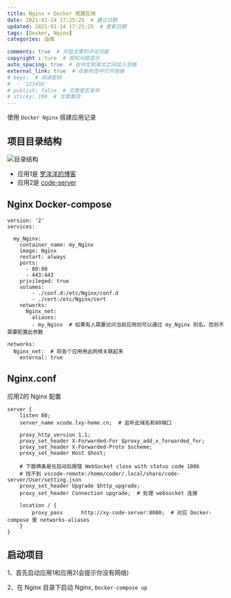 ```yaml
---
title: Nginx + Docker 搭建应用
date: 2021-01-14 17:25:25  # 建立日期
updated: 2021-01-14 17:25:25  # 更新日期
tags: [Docker, Nginx]
categories: 运维

comments: true  # 开启文章的评论功能
copyright : ture  # 授权问题显示
auto_spacing: true  # 在中文和英文之间加入空格
external_link: true  # 在新标签中打开链接
# keys:  # 阅读密码
#  - '123456'
# publish: false  # 文章是否发布
# sticky: 100  # 文章置顶
---
```


使用 `Docker Nginx` 搭建应用记录
<!-- more -->

## 项目目录结构

![目录结构](/img/Docker_Nginx.png)
- 应用1是 [罗洋洋的博客](../vuepress/vuepress.md)
- 应用2是 [code-server](./code_server.md)

## Nginx Docker-compose

```Nginx
version: '2'
services:

  my_Nginx:
    container_name: my_Nginx
    image: Nginx
    restart: always
    ports:
      - 80:80
      - 443:443
    privileged: true
    volumes:
        - ./conf.d:/etc/Nginx/conf.d
        - ./cert:/etc/Nginx/cert
    networks:
      Nginx_net:
        aliases:
        - my_Nginx  # 如果有人需要访问当前应用则可以通过 my_Nginx 别名。否则不需要配置此参数

networks:
  Nginx_net:  # 将各个应用用此网络关联起来
    external: true
```

## Nginx.conf
应用2的 Nginx 配置

```Nginx
server {
    listen 80;
    server_name xcode.lxy-home.cn;  # 监听此域名和80端口

    proxy_http_version 1.1;
    proxy_set_header X-Forwarded-For $proxy_add_x_forwarded_for;
    proxy_set_header X-Forwarded-Proto $scheme;
    proxy_set_header Host $host;

    # 下面俩条是在启动后报错 WebSocket close with status code 1006
    # 找不到 vscode-remote:/home/coder/.local/share/code-server/User/setting.json 
    proxy_set_header Upgrade $http_upgrade;
    proxy_set_header Connection upgrade;  # 处理 websocket 连接

    location / {
        proxy_pass      http://xy-code-server:8080;  # 对应 Docker-compose 里 networks-aliases
    }
}
```

## 启动项目

1、首先启动应用1和应用2(会提示你没有网络)

2、在 Nginx 目录下启动 Nginx, `Docker-compose up`
